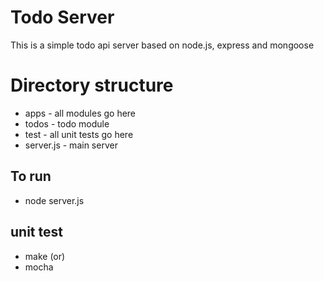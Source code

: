 # Todo Server
This is a simple todo api server based on node.js, express and mongoose

# Directory structure
 * apps - all modules go here
  * todos - todo module 
 * test - all unit tests go here
 * server.js - main server

## To run
 * node server.js

## unit test
 * make (or)
 * mocha
